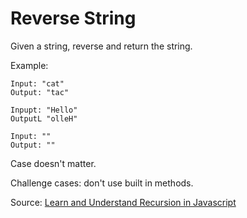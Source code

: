 # Reverse String

Given a string, reverse and return the string.

Example:
```
Input: "cat"
Output: "tac"

Inpupt: "Hello"
OutputL "olleH"

Input: ""
Output: ""
```

Case doesn't matter.

Challenge cases: don't use built in methods.

Source: [Learn and Understand Recursion in Javascript](https://codeburst.io/learn-and-understand-recursion-in-javascript-b588218e87ea)